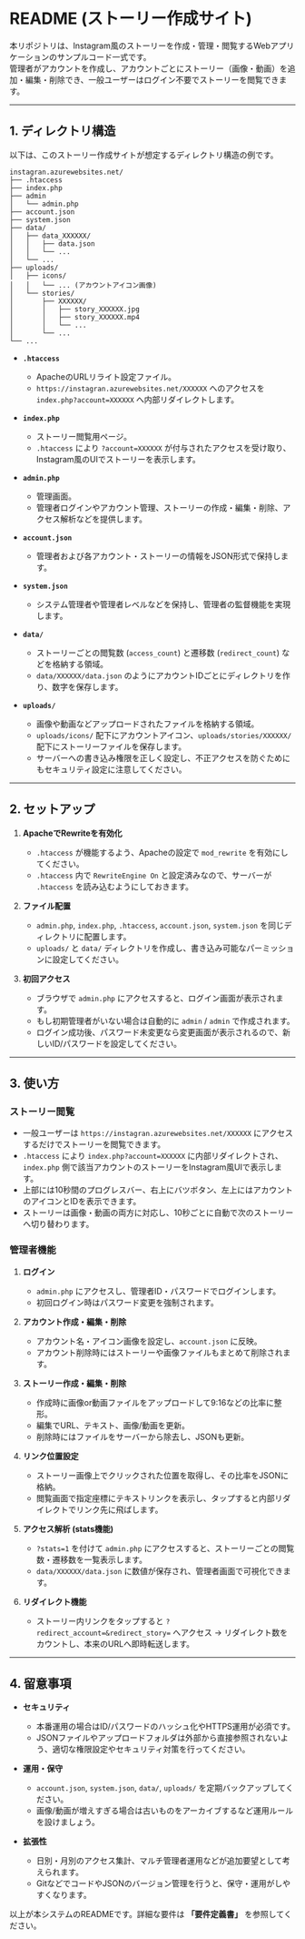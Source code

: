 # README (ストーリー作成サイト)

本リポジトリは、Instagram風のストーリーを作成・管理・閲覧するWebアプリケーションのサンプルコード一式です。  
管理者がアカウントを作成し、アカウントごとにストーリー（画像・動画）を追加・編集・削除でき、一般ユーザーはログイン不要でストーリーを閲覧できます。

---

## 1. ディレクトリ構造

以下は、このストーリー作成サイトが想定するディレクトリ構造の例です。

```
instagran.azurewebsites.net/
├── .htaccess
├── index.php
├── admin
│   └── admin.php
├── account.json
├── system.json
├── data/
│   ├── data_XXXXXX/
│   │   ├── data.json
│   │   └── ...
│   └── ...
├── uploads/
│   ├── icons/
│   │   └── ... (アカウントアイコン画像)
│   └── stories/
│       ├── XXXXXX/
│       │   ├── story_XXXXXX.jpg
│       │   ├── story_XXXXXX.mp4
│       │   └── ...
│       └── ...
└── ...
```

- **`.htaccess`**  
  - ApacheのURLリライト設定ファイル。  
  - `https://instagran.azurewebsites.net/XXXXXX` へのアクセスを `index.php?account=XXXXXX` へ内部リダイレクトします。

- **`index.php`**  
  - ストーリー閲覧用ページ。  
  - `.htaccess` により `?account=XXXXXX` が付与されたアクセスを受け取り、Instagram風のUIでストーリーを表示します。

- **`admin.php`**  
  - 管理画面。  
  - 管理者ログインやアカウント管理、ストーリーの作成・編集・削除、アクセス解析などを提供します。

- **`account.json`**  
  - 管理者および各アカウント・ストーリーの情報をJSON形式で保持します。

- **`system.json`**  
  - システム管理者や管理者レベルなどを保持し、管理者の監督機能を実現します。

- **`data/`**  
  - ストーリーごとの閲覧数 (`access_count`) と遷移数 (`redirect_count`) などを格納する領域。  
  - `data/XXXXXX/data.json` のようにアカウントIDごとにディレクトリを作り、数字を保存します。

- **`uploads/`**  
  - 画像や動画などアップロードされたファイルを格納する領域。  
  - `uploads/icons/` 配下にアカウントアイコン、`uploads/stories/XXXXXX/` 配下にストーリーファイルを保存します。
  - サーバーへの書き込み権限を正しく設定し、不正アクセスを防ぐためにもセキュリティ設定に注意してください。

---

## 2. セットアップ

1. **ApacheでRewriteを有効化**  
   - `.htaccess` が機能するよう、Apacheの設定で `mod_rewrite` を有効にしてください。
   - `.htaccess` 内で `RewriteEngine On` と設定済みなので、サーバーが `.htaccess` を読み込むようにしておきます。

2. **ファイル配置**  
   - `admin.php`, `index.php`, `.htaccess`, `account.json`, `system.json` を同じディレクトリに配置します。
   - `uploads/` と `data/` ディレクトリを作成し、書き込み可能なパーミッションに設定してください。

3. **初回アクセス**  
   - ブラウザで `admin.php` にアクセスすると、ログイン画面が表示されます。
   - もし初期管理者がいない場合は自動的に `admin` / `admin` で作成されます。
   - ログイン成功後、パスワード未変更なら変更画面が表示されるので、新しいID/パスワードを設定してください。

---

## 3. 使い方

### ストーリー閲覧

- 一般ユーザーは `https://instagran.azurewebsites.net/XXXXXX` にアクセスするだけでストーリーを閲覧できます。  
- `.htaccess` により `index.php?account=XXXXXX` に内部リダイレクトされ、`index.php` 側で該当アカウントのストーリーをInstagram風UIで表示します。  
- 上部には10秒間のプログレスバー、右上にバツボタン、左上にはアカウントのアイコンとIDを表示できます。  
- ストーリーは画像・動画の両方に対応し、10秒ごとに自動で次のストーリーへ切り替わります。  

### 管理者機能

1. **ログイン**  
   - `admin.php` にアクセスし、管理者ID・パスワードでログインします。  
   - 初回ログイン時はパスワード変更を強制されます。

2. **アカウント作成・編集・削除**  
   - アカウント名・アイコン画像を設定し、`account.json` に反映。  
   - アカウント削除時にはストーリーや画像ファイルもまとめて削除されます。

3. **ストーリー作成・編集・削除**  
   - 作成時に画像or動画ファイルをアップロードして9:16などの比率に整形。  
   - 編集でURL、テキスト、画像/動画を更新。  
   - 削除時にはファイルをサーバーから除去し、JSONも更新。

4. **リンク位置設定**  
   - ストーリー画像上でクリックされた位置を取得し、その比率をJSONに格納。  
   - 閲覧画面で指定座標にテキストリンクを表示し、タップすると内部リダイレクトでリンク先に飛ばします。

5. **アクセス解析 (stats機能)**  
   - `?stats=1` を付けて `admin.php` にアクセスすると、ストーリーごとの閲覧数・遷移数を一覧表示します。  
   - `data/XXXXXX/data.json` に数値が保存され、管理者画面で可視化できます。

6. **リダイレクト機能**  
   - ストーリー内リンクをタップすると `?redirect_account=&redirect_story=` へアクセス → リダイレクト数をカウントし、本来のURLへ即時転送します。

---

## 4. 留意事項

- **セキュリティ**  
  - 本番運用の場合はID/パスワードのハッシュ化やHTTPS運用が必須です。  
  - JSONファイルやアップロードフォルダは外部から直接参照されないよう、適切な権限設定やセキュリティ対策を行ってください。

- **運用・保守**  
  - `account.json`, `system.json`, `data/`, `uploads/` を定期バックアップしてください。  
  - 画像/動画が増えすぎる場合は古いものをアーカイブするなど運用ルールを設けましょう。

- **拡張性**  
  - 日別・月別のアクセス集計、マルチ管理者運用などが追加要望として考えられます。  
  - GitなどでコードやJSONのバージョン管理を行うと、保守・運用がしやすくなります。

以上が本システムのREADMEです。詳細な要件は **「要件定義書」** を参照してください。
